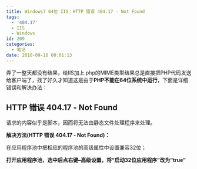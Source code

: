 ```yaml
---
title: Windows7 64位 IIS：HTTP 错误 404.17 - Not Found
tags:
  - '404.17'
  - IIS
  - Windows
id: 209
categories:
  - 笔记
date: 2010-09-10 00:01:13
---
```


弄了一整天都没有结果，给IIS加上.php的MIME类型结果总是直接把PHP代码发送给客户端了，找了好久才知道这是由于**PHP不能在64位系统中运行**，下面是详细错误和解决办法：


## HTTP 错误 404.17 - Not Found
请求的内容似乎是脚本，因而将无法由静态文件处理程序来处理。

**解决方法(HTTP 错误 404.17 - Not Found)：**

在应用程序池中把相应的程序池的高级属性中设置兼容32位；

**打开应用程序池，选中后点右键–高级设置，将“启动32位应用程序”改为“true”**
